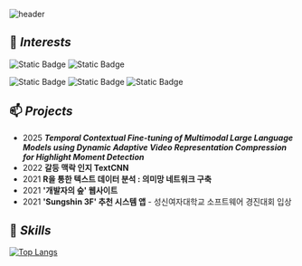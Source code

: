 ![header](https://capsule-render.vercel.app/api?type=waving&color=timeGradient&text=Semi_Kwon's%20GitHub%&animation=twinkling&fontSize=35&fontAlignY=50&fontAlign=76&height=250)


## 🌱 *Interests*
![Static Badge](https://img.shields.io/badge/AI-%23FF0000)
![Static Badge](https://img.shields.io/badge/Deep_Learning-%23FFA500)

![Static Badge](https://img.shields.io/badge/NLP-%23006400)
![Static Badge](https://img.shields.io/badge/Computer_Vison-%230000FF)
![Static Badge](https://img.shields.io/badge/Multi_Modal-%234B0082)

## 📫 *Projects*
* 2025 _**Temporal Contextual Fine-tuning of Multimodal Large Language Models using Dynamic Adaptive Video Representation Compression for Highlight Moment Detection**_
* 2022 **갈등 맥락 인지 TextCNN**
* 2021 **R을 통한 텍스트 데이터 분석 : 의미망 네트워크 구축**
* 2021 **'개발자의 숲' 웹사이트**
* 2021 **'Sungshin 3F' 추천 시스템 앱** - 성신여자대학교 소프트웨어 경진대회 입상

## 💬 *Skills*
[![Top Langs](https://github-readme-stats.vercel.app/api/top-langs/?username=SemiKwon&layout=compact&langs_count=6&hide_progress=false&cache_seconds=3600)](https://github.com/anuraghazra/github-readme-stats)



<!--
**SemiKwon/SemiKwon** is a ✨ _special_ ✨ repository because its `README.md` (this file) appears on your GitHub profile.

Here are some ideas to get you started:

- 🔭 I’m currently working on ...
- 🌱 I’m currently learning ...
- 👯 I’m looking to collaborate on ...
- 🤔 I’m looking for help with ...
- 💬 Ask me about ...
- 📫 How to reach me: ...
- 😄 Pronouns: ...
- ⚡ Fun fact: ...
-->
